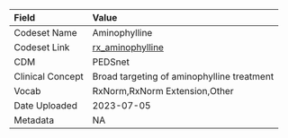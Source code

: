 |Field            |Value                                      |
|:----------------|:------------------------------------------|
|Codeset Name     |Aminophylline                              |
|Codeset Link     |[rx_aminophylline](https://github.com/PEDSnet/Variable-Dictionary/blob/main/drug/rx_aminophylline.csv)|
|CDM              |PEDSnet                                    |
|Clinical Concept |Broad targeting of aminophylline treatment |
|Vocab            |RxNorm,RxNorm Extension,Other              |
|Date Uploaded    |2023-07-05                                 |
|Metadata         |NA                                         |
